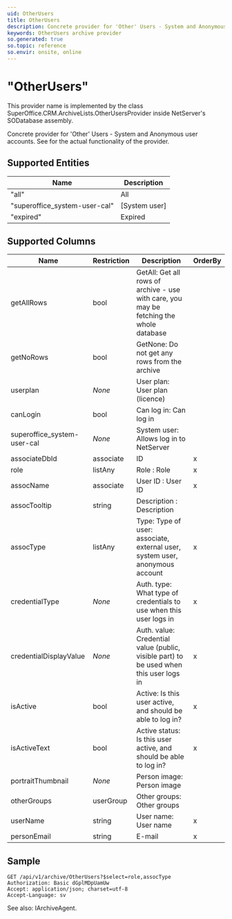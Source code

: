 ```yaml
---
uid: OtherUsers
title: OtherUsers
description: Concrete provider for 'Other' Users - System and Anonymous user accounts. See <see cref="T -SuperOffice.CRM.ArchiveLists.UsersProviderBase" /> for
keywords: OtherUsers archive provider
so.generated: true
so.topic: reference
so.envir: onsite, online
---
```


# "OtherUsers"

This provider name is implemented by the class <see cref="T:SuperOffice.CRM.ArchiveLists.OtherUsersProvider">SuperOffice.CRM.ArchiveLists.OtherUsersProvider</see> inside NetServer's SODatabase assembly.

Concrete provider for 'Other' Users - System and Anonymous user accounts. See <see cref="T:SuperOffice.CRM.ArchiveLists.UsersProviderBase" /> for
the actual functionality of the provider.

## Supported Entities
| Name | Description |
| ---- | ----- |
|"all"|All|
|"superoffice_system-user-cal"|[System user]|
|"expired"|Expired|

## Supported Columns
| Name | Restriction | Description | OrderBy
| ---- | ----- | ------- | ------ |
|getAllRows|bool|GetAll: Get all rows of archive - use with care, you may be fetching the whole database|  |
|getNoRows|bool|GetNone: Do not get any rows from the archive|  |
|userplan| *None* |User plan: User plan (licence)|  |
|canLogin|bool|Can log in: Can log in|  |
|superoffice\_system-user-cal| *None* |System user: Allows log in to NetServer|  |
|associateDbId|associate|ID| x |
|role|listAny|Role : Role| x |
|assocName|associate|User ID : User ID| x |
|assocTooltip|string|Description : Description|  |
|assocType|listAny|Type: Type of user: associate, external user, system user, anonymous account| x |
|credentialType| *None* |Auth. type: What type of credentials to use when this user logs in| x |
|credentialDisplayValue| *None* |Auth. value: Credential value (public, visible part) to be used when this user logs in| x |
|isActive|bool|Active: Is this user active, and should be able to log in?| x |
|isActiveText|bool|Active status: Is this user active, and should be able to log in?| x |
|portraitThumbnail| *None* |Person image: Person image|  |
|otherGroups|userGroup|Other groups: Other groups|  |
|userName|string|User name: User name| x |
|personEmail|string|E-mail| x |

## Sample

```http!
GET /api/v1/archive/OtherUsers?$select=role,assocType
Authorization: Basic dGplMDpUamUw
Accept: application/json; charset=utf-8
Accept-Language: sv

```



See also: <see cref="T:SuperOffice.CRM.Services.IArchiveAgent">IArchiveAgent</see>.</p>

